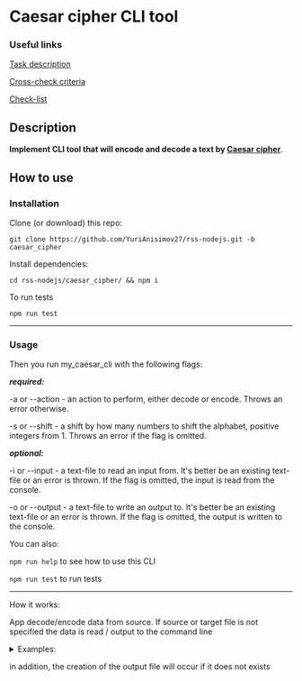 # Caesar cipher CLI tool

### Useful links

[Task description](https://github.com/rolling-scopes-school/basic-nodejs-2021Q2/blob/master/descriptions/caesar-cipher-cli-tool.md)

[Cross-check criteria](https://github.com/rolling-scopes-school/basic-nodejs-2021Q2/blob/master/cross-check/caesar-cipher-cli-tool.md)

[Check-list](https://competent-hamilton-095abb.netlify.app/)

## Description

**Implement CLI tool that will encode and decode a text by [Caesar cipher](https://en.wikipedia.org/wiki/Caesar_cipher)**.

## How to use

### Installation

Clone (or download) this repo:

`git clone https://github.com/YuriAnisimov27/rss-nodejs.git -b caesar_cipher `

Install dependencies:

`cd rss-nodejs/caesar_cipher/ && npm i`

To run tests

`npm run test`

<hr/>

### Usage

Then you run my_caesar_cli with the following flags:

***required:***

-a or --action - an action to perform, either decode or encode. Throws an error otherwise.

-s or --shift - a shift by how many numbers to shift the alphabet, positive integers from 1. Throws an error if the flag is omitted.

***optional:***

-i or --input - a text-file to read an input from. It's better be an existing text-file or an error is thrown. If the flag is omitted, the input is read from the console.

-o or --output - a text-file to write an output to. It's better be an existing text-file or an error is thrown. If the flag is omitted, the output is written to the console.

You can also:

`npm run help` to see how to use this CLI

`npm run test` to run tests

<hr/>

How it works:

App decode/encode data from source. If source or target file is not specified the data is read / output to the command line

<details>
		  <summary>Examples:</summary>
		  <p>

```
node my_caesar_cli --help
```

```
node my_caesar_cli -a encode -s 7 -i "./input.txt" -o "./output.txt"
```

```
node my_caesar_cli --action encode --shift 7 --input plain.txt --output encoded.txt
```

```
node my_caesar_cli --action decode --shift 7 --input encoded.txt --output plain.txt
```

```
node my_caesar_cli --action encode --shift -1 --input plain.txt --output encoded.txt
```

</p>
		</details>

in addition, the creation of the output file will occur if it does not exists

